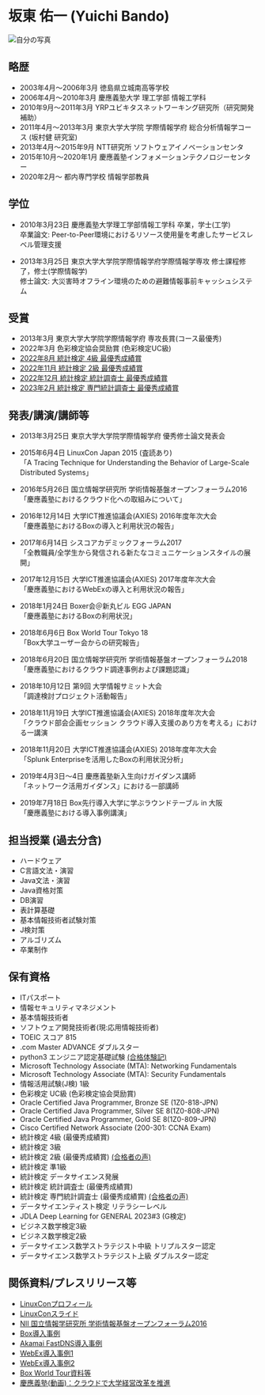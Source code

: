 # 坂東 佑一 (Yuichi Bando) #

![自分の写真](https://user-images.githubusercontent.com/6994913/221875505-9ae325eb-6373-44e6-88d4-438879551f5f.jpg)

## 略歴
- 2003年4月～2006年3月 徳島県立城南高等学校
- 2006年4月～2010年3月 慶應義塾大学 理工学部 情報工学科
- 2010年9月～2011年3月 YRPユビキタスネットワーキング研究所（研究開発補助）
- 2011年4月～2013年3月 東京大学大学院 学際情報学府 総合分析情報学コース (坂村健 研究室)
- 2013年4月～2015年9月 NTT研究所 ソフトウェアイノベーションセンタ
- 2015年10月～2020年1月 慶應義塾インフォメーションテクノロジーセンター
- 2020年2月～ 都内専門学校 情報学部教員
  
  
## 学位

- 2010年3月23日 慶應義塾大学理工学部情報工学科 卒業，学士(工学)  
  卒業論文: Peer-to-Peer環境におけるリソース使用量を考慮したサービスレベル管理支援

- 2013年3月25日 東京大学大学院学際情報学府学際情報学専攻 修士課程修了，修士(学際情報学)  
  修士論文: 大災害時オフライン環境のための避難情報事前キャッシュシステム


## 受賞

- 2013年3月 東京大学大学院学際情報学府 専攻長賞(コース最優秀)
- 2022年3月 色彩検定協会奨励賞 (色彩検定UC級)
- [2022年8月 統計検定 4級 最優秀成績賞](https://static.toukei-kentei.jp/wp-content/uploads/20230303163231/cbt_exc202207-12_grade4-20230303163231-20230303163231.pdf)
- [2022年11月 統計検定 2級 最優秀成績賞](https://static.toukei-kentei.jp/wp-content/uploads/20230303163207/cbt_exc202207-12_grade2-20230303163207-20230303163207.pdf)
- [2022年12月 統計検定 統計調査士 最優秀成績賞](https://static.toukei-kentei.jp/wp-content/uploads/20230303163243/cbt_exc202207-12_grade5-20230303163243-20230303163243.pdf)
- [2023年2月 統計検定 専門統計調査士 最優秀成績賞](https://static.toukei-kentei.jp/wp-content/uploads/20230909133417/cbt_exc202301-06_grade6-20230909133417-20230909133417.pdf)

## 発表/講演/講師等

- 2013年3月25日 東京大学大学院学際情報学府 優秀修士論文発表会

- 2015年6月4日 LinuxCon Japan 2015 (査読あり)  
 「A Tracing Technique for Understanding the Behavior of Large-Scale Distributed Systems」

- 2016年5月26日 国立情報学研究所 学術情報基盤オープンフォーラム2016  
 「慶應義塾におけるクラウド化への取組みについて」

- 2016年12月14日 大学ICT推進協議会(AXIES) 2016年度年次大会  
 「慶應義塾におけるBoxの導入と利用状況の報告」

- 2017年6月14日 シスコアカデミックフォーラム2017  
 「全教職員/全学生から発信される新たなコミュニケーションスタイルの展開」

- 2017年12月15日 大学ICT推進協議会(AXIES) 2017年度年次大会  
 「慶應義塾におけるWebExの導入と利用状況の報告」
 
- 2018年1月24日 Boxer会＠新丸ビル EGG JAPAN  
 「慶應義塾におけるBoxの利用状況」
 
- 2018年6月6日 Box World Tour Tokyo 18  
 「Box大学ユーザー会からの研究報告」
 
- 2018年6月20日 国立情報学研究所 学術情報基盤オープンフォーラム2018  
 「慶應義塾におけるクラウド調達事例および課題認識」

- 2018年10月12日 第9回 大学情報サミット大会  
 「調達検討プロジェクト活動報告」
 
 - 2018年11月19日 大学ICT推進協議会(AXIES) 2018年度年次大会  
 「クラウド部会企画セッション クラウド導入支援のあり方を考える」における一講演
 
  - 2018年11月20日 大学ICT推進協議会(AXIES) 2018年度年次大会  
 「Splunk Enterpriseを活用したBoxの利用状況分析」  
 
 - 2019年4月3日～4日 慶應義塾新入生向けガイダンス講師  
 「ネットワーク活用ガイダンス」における一部講師  
 
  - 2019年7月18日 Box先行導入大学に学ぶラウンドテーブル in 大阪  
 「慶應義塾における導入事例講演」 

## 担当授業 (過去分含)
- ハードウェア
- C言語文法・演習
- Java文法・演習
- Java資格対策
- DB演習
- 表計算基礎
- 基本情報技術者試験対策
- J検対策
- アルゴリズム
- 卒業制作
 
## 保有資格
- ITパスポート
- 情報セキュリティマネジメント
- 基本情報技術者
- ソフトウェア開発技術者(現:応用情報技術者)
- TOEIC スコア 815
- .com Master ADVANCE ダブルスター
- python3 エンジニア認定基礎試験 [(合格体験記)](https://www.pythonic-exam.com/archives/2223)
- Microsoft Technology Associate (MTA): Networking Fundamentals
- Microsoft Technology Associate (MTA): Security Fundamentals
- 情報活用試験(J検) 1級
- 色彩検定 UC級 (色彩検定協会奨励賞)
- Oracle Certified Java Programmer, Bronze SE (1Z0-818-JPN)
- Oracle Certified Java Programmer, Silver SE 8(1Z0-808-JPN)
- Oracle Certified Java Programmer, Gold SE 8(1Z0-809-JPN)
- Cisco Certified Network Associate (200-301: CCNA Exam)
- 統計検定 4級 (最優秀成績賞)
- 統計検定 3級
- 統計検定 2級 (最優秀成績賞) [(合格者の声)](https://www.toukei-kentei.jp/koe/__trashed/)
- 統計検定 準1級
- 統計検定 データサイエンス発展
- 統計検定 統計調査士 (最優秀成績賞)
- 統計検定 専門統計調査士 (最優秀成績賞) [(合格者の声)](https://www.toukei-kentei.jp/koe/koe-15187/)
- データサイエンティスト検定 リテラシーレベル
- JDLA Deep Learning for GENERAL 2023#3 (G検定)
- ビジネス数学検定3級
- ビジネス数学検定2級
- データサイエンス数学ストラテジスト中級 トリプルスター認定
- データサイエンス数学ストラテジスト上級 ダブルスター認定
 
## 関係資料/プレスリリース等
- [LinuxConプロフィール](https://lccojapan2015.sched.com/bando.yuichi)
- [LinuxConスライド](http://events.linuxfoundation.org/sites/events/files/slides/linuxcon15_bando.pdf)
- [NII 国立情報学研究所 学術情報基盤オープンフォーラム2016](https://www.nii.ac.jp/csi/openforum2016/track/day2_5.html)
- [Box導入事例](http://boxsquare.jp/case/3436/)
- [Akamai FastDNS導入事例](https://www.akamai.com/jp/ja/about/news/press/2016-press/cloud-server-at-keio-university-uses-fast-dns.jsp)
- [WebEx導入事例1](http://www.cisco.com/c/ja_jp/about/case-studies-customer-success-stories/1288-keio-univ.html)
- [WebEx導入事例2](http://www.uniadex.co.jp//casestudy/education/keio.html)
- [Box World Tour資料等](http://boxworldtour.jp/)
- [慶應義塾(動画)：クラウドで大学経営改革を推進](https://www.boxsquare.jp/case/keio-university-video)
